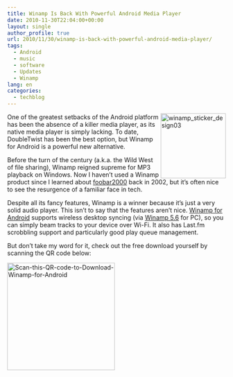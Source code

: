 ```yaml
---
title: Winamp Is Back With Powerful Android Media Player
date: 2010-11-30T22:04:00+00:00
layout: single
author_profile: true
url: 2010/11/30/winamp-is-back-with-powerful-android-media-player/
tags:
  - Android
  - music
  - software
  - Updates
  - Winamp
lang: en
categories: 
  - techblog
---
```

[<img title="winamp_sticker_design03" border="0" alt="winamp_sticker_design03" align="right" src="http://lh4.ggpht.com/_vaUVXcmC3OI/TPVt3uIMPWI/AAAAAAAADS4/faUtVJj7d0E/winamp_sticker_design03_thumb%5B1%5D.png?imgmax=800" width="150" height="150" />](http://lh5.ggpht.com/_vaUVXcmC3OI/TPVt1a4S4TI/AAAAAAAADS0/WHBseU5DdP4/s1600-h/winamp_sticker_design03%5B4%5D.png)One of the greatest setbacks of the Android platform has been the absence of a killer media player, as its native media player is simply lacking. To date, DoubleTwist has been the best option, but Winamp for Android is a powerful new alternative. 

Before the turn of the century (a.k.a. the Wild West of file sharing), Winamp reigned supreme for MP3 playback on Windows. Now I haven’t used a Winamp product since I learned about [foobar2000](http://en.wikipedia.org/wiki/Foobar2000) back in 2002, but it’s often nice to see the resurgence of a familiar face in tech.

Despite all its fancy features, Winamp is a winner because it’s just a very solid audio player. This isn’t to say that the features aren’t nice. [Winamp for Android](http://blog.winamp.com/2010/11/30/winamp-for-android/) supports wireless desktop syncing (via [Winamp 5.6](http://www.winamp.com/media-player) for PC), so you can simply beam tracks to your device over Wi-Fi. It also has Last.fm scrobbling support and particularly good play queue management.

But don’t take my word for it, check out the free download yourself by scanning the QR code below:

[<img title="Scan-this-QR-code-to-Download-Winamp-for-Android" border="0" alt="Scan-this-QR-code-to-Download-Winamp-for-Android" src="http://lh4.ggpht.com/_vaUVXcmC3OI/TPVt8aHNkUI/AAAAAAAADTA/XNGqm_Q7GCY/Scan-this-QR-code-to-Download-Winamp-for-Android_thumb.png?imgmax=800" width="248" height="248" />](http://lh6.ggpht.com/_vaUVXcmC3OI/TPVt5sq27_I/AAAAAAAADS8/eTzIX62jHtM/s1600-h/Scan-this-QR-code-to-Download-Winamp-for-Android%5B2%5D.png)